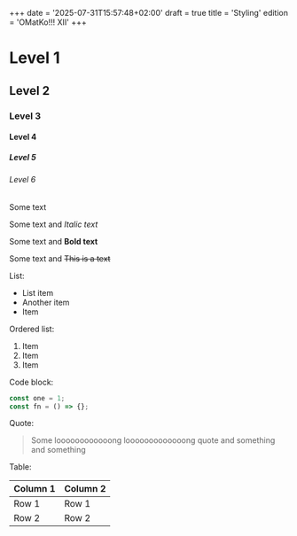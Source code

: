 +++
date = '2025-07-31T15:57:48+02:00'
draft = true
title = 'Styling'
edition = 'OMatKo!!! XII'
+++

# Level 1

## Level 2

### Level 3

#### Level 4

##### Level 5

###### Level 6

Some text

Some text and _Italic text_

Some text and **Bold text**

Some text and ~~This is a text~~

List:

- List item
- Another item
- Item

Ordered list:

1. Item
2. Item
3. Item

Code block:

```js
const one = 1;
const fn = () => {};
```

Quote:

> Some loooooooooooong looooooooooooong quote and something and something

Table:

| Column 1 | Column 2 |
| -------- | -------- |
| Row 1    | Row 1    |
| Row 2    | Row 2    |
